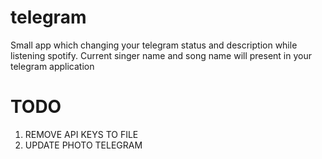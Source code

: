 # telegram
Small app which changing your telegram status and description while listening spotify. Current singer name and song name will present in your telegram application 


# TODO

1. REMOVE API KEYS TO FILE
2. UPDATE PHOTO TELEGRAM
